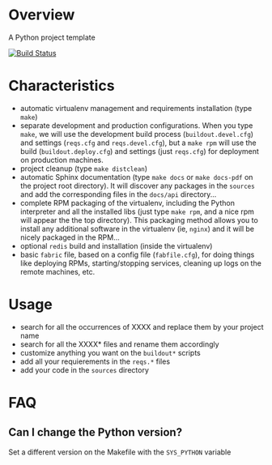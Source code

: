 Overview
========

A Python project template

[![Build Status](https://travis-ci.org/inercia/python-skel.png?branch=master)](https://travis-ci.org/inercia/python-skel)

Characteristics
===============

- automatic virtualenv management and requirements installation (type `make`)
- separate development and production configurations. When you type `make`, we
  will use the development build process (`buildout.devel.cfg`) and
  settings (`reqs.cfg` and `reqs.devel.cfg`), but a `make rpm` will use the
  build (`buildout.deploy.cfg`) and settings (just `reqs.cfg`) for
  deployment on production machines.
- project cleanup (type `make distclean`)
- automatic Sphinx documentation (type `make docs` or `make docs-pdf` on the
  project root directory). It will discover any packages in the `sources` and add
  the corresponding files in the `docs/api` directory...
- complete RPM packaging of the virtualenv, including the Python interpreter and
  all the installed libs (just type `make rpm`, and a nice rpm will appear the
  the top directory). This packaging method allows you to install any additional
  software in the virtualenv (ie, `nginx`) and it will be nicely packaged in
  the RPM...
- optional `redis` build and installation (inside the virtualenv)
- basic `fabric` file, based on a config file (`fabfile.cfg`), for doing things
  like deploying RPMs, starting/stopping services, cleaning up logs on the
  remote machines, etc.

Usage
=====

- search for all the occurrences of XXXX and replace them by your project name
- search for all the XXXX* files and rename them accordingly
- customize anything you want on the `buildout*` scripts
- add all your requierements in the `reqs.*` files
- add your code in the `sources` directory


FAQ
===

Can I change the Python version?
--------------------------------

Set a different version on the Makefile with the `SYS_PYTHON` variable



